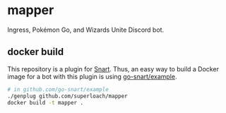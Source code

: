 # mapper
Ingress, Pokémon Go, and Wizards Unite Discord bot.

## docker build
This repository is a plugin for [Snart](https://github.com/go-snart/snart). Thus, an easy way to build a Docker image for a bot with this plugin is using [go-snart/example](https://github.com/go-snart/example).
```sh
# in github.com/go-snart/example
./genplug github.com/superloach/mapper
docker build -t mapper .
```
